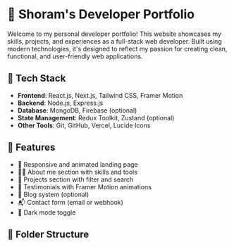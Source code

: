 # 💼 Shoram's Developer Portfolio

Welcome to my personal developer portfolio! This website showcases my skills, projects, and experiences as a full-stack web developer. Built using modern technologies, it's designed to reflect my passion for creating clean, functional, and user-friendly web applications.

## 🚀 Tech Stack

- **Frontend**: React.js, Next.js, Tailwind CSS, Framer Motion
- **Backend**: Node.js, Express.js
- **Database**: MongoDB, Firebase (optional)
- **State Management**: Redux Toolkit, Zustand (optional)
- **Other Tools**: Git, GitHub, Vercel, Lucide Icons

## 📁 Features

- 🌟 Responsive and animated landing page
- 👨‍💻 About me section with skills and tools
- 🧠 Projects section with filter and search
- 💬 Testimonials with Framer Motion animations
- 📰 Blog system (optional)
- 📬 Contact form (email or webhook)
- 🌙 Dark mode toggle

## 🧩 Folder Structure


